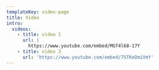 ```yaml
---
templateKey: video-page
title: Video
intro:
  videos:
    - title: video 1
      url: |
        https://www.youtube.com/embed/MGf4l68-17Y
    - title: video 3
      url: 'https://www.youtube.com/embed/75TKeDmiVmY'
---
```


